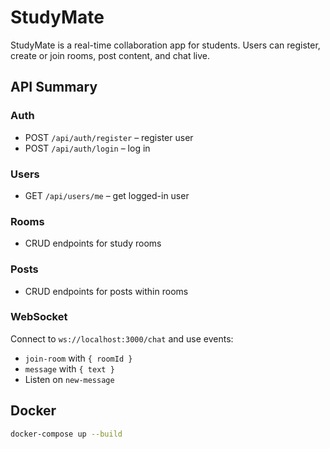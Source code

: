 # StudyMate

StudyMate is a real-time collaboration app for students. Users can register, create or join rooms, post content, and chat live.

## API Summary

### Auth
- POST `/api/auth/register` – register user
- POST `/api/auth/login` – log in

### Users
- GET `/api/users/me` – get logged-in user

### Rooms
- CRUD endpoints for study rooms

### Posts
- CRUD endpoints for posts within rooms

### WebSocket
Connect to `ws://localhost:3000/chat` and use events:
- `join-room` with `{ roomId }`
- `message` with `{ text }`
- Listen on `new-message`

## Docker
```bash
docker-compose up --build
